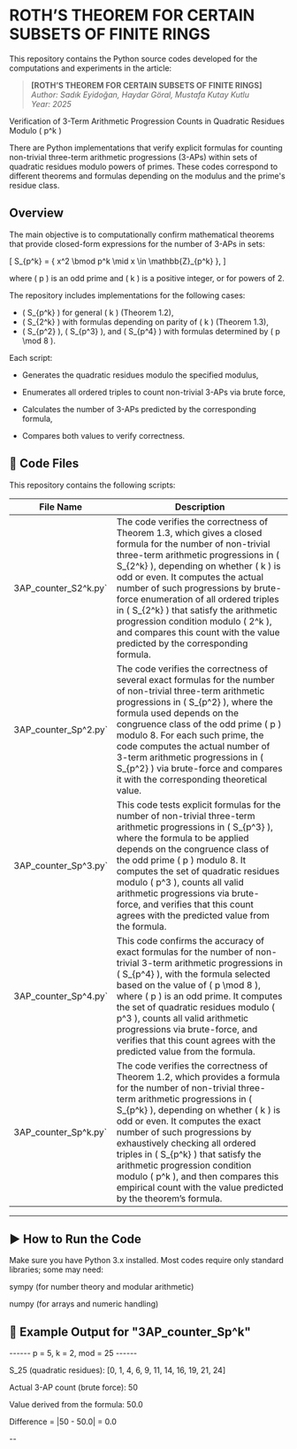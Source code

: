 
# ROTH’S THEOREM FOR CERTAIN SUBSETS OF FINITE RINGS

This repository contains the Python source codes developed for the computations and experiments in the article:

> **[ROTH’S THEOREM FOR CERTAIN SUBSETS OF FINITE RINGS]**  
> *Author: Sadık Eyidoğan, Haydar Göral, Mustafa Kutay Kutlu*  
> *Year: 2025*


Verification of 3-Term Arithmetic Progression Counts in Quadratic Residues Modulo \( p^k \)

There are Python implementations that verify explicit formulas for counting non-trivial three-term arithmetic progressions (3-APs) within sets of quadratic residues modulo powers of primes. These codes correspond to different theorems and formulas depending on the modulus and the prime's residue class.

## Overview

The main objective is to computationally confirm mathematical theorems that provide closed-form expressions for the number of 3-APs in sets:

\[
S_{p^k} = \{ x^2 \bmod p^k \mid x \in \mathbb{Z}_{p^k} \},
\]

where \( p \) is an odd prime and \( k \) is a positive integer, or for powers of 2.

The repository includes implementations for the following cases:

- \( S_{p^k} \) for general \( k \) (Theorem 1.2),
- \( S_{2^k} \) with formulas depending on parity of \( k \) (Theorem 1.3),
- \( S_{p^2} \), \( S_{p^3} \), and \( S_{p^4} \) with formulas determined by \( p \mod 8 \).

Each script:

- Generates the quadratic residues modulo the specified modulus,

- Enumerates all ordered triples to count non-trivial 3-APs via brute force,
  
- Calculates the number of 3-APs predicted by the corresponding formula,
  
- Compares both values to verify correctness.

## 📂 Code Files

This repository contains the following scripts:

| File Name                   | Description |
|----------------------------|-------------|
| 3AP_counter_S2^k.py`       | The code verifies the correctness of Theorem 1.3, which gives a closed formula for the number of non-trivial three-term arithmetic progressions in \( S_{2^k} \), depending on whether \( k \) is odd or even. It computes the actual number of such progressions by brute-force enumeration of all ordered triples in \( S_{2^k} \) that satisfy the arithmetic progression condition modulo \( 2^k \), and compares this count with the value predicted by the corresponding formula. |
| 3AP_counter_Sp^2.py`       | The code verifies the correctness of several exact formulas for the number of non-trivial three-term arithmetic progressions in \( S_{p^2} \), where the formula used depends on the congruence class of the odd prime \( p \) modulo 8. For each such prime, the code computes the actual number of 3-term arithmetic progressions in \( S_{p^2} \) via brute-force and compares it with the corresponding theoretical value.|
| 3AP_counter_Sp^3.py`       | This code tests explicit formulas for the number of non-trivial three-term arithmetic progressions in \( S_{p^3} \), where the formula to be applied depends on the congruence class of the odd prime \( p \) modulo 8. It computes the set of quadratic residues modulo \( p^3 \), counts all valid arithmetic progressions via brute-force, and verifies that this count agrees with the predicted value from the formula.|
| 3AP_counter_Sp^4.py`       | This code confirms the accuracy of exact formulas for the number of non-trivial 3-term arithmetic progressions in \( S_{p^4} \), with the formula selected based on the value of \( p \mod 8 \), where \( p \) is an odd prime. It computes the set of quadratic residues modulo \( p^3 \), counts all valid arithmetic progressions via brute-force, and verifies that this count agrees with the predicted value from the formula.|
| 3AP_counter_Sp^k.py`       | The code verifies the correctness of Theorem 1.2, which provides a formula for the number of non-trivial three-term arithmetic progressions in \( S_{p^k} \), depending on whether \( k \) is odd or even. It computes the exact number of such progressions by exhaustively checking all ordered triples in \( S_{p^k} \) that satisfy the arithmetic progression condition modulo \( p^k \), and then compares this empirical count with the value predicted by the theorem’s formula. |

---

## ▶️ How to Run the Code
Make sure you have Python 3.x installed. Most codes require only standard libraries; some may need:

sympy (for number theory and modular arithmetic)

numpy (for arrays and numeric handling)



## 📌  Example Output for "3AP_counter_Sp^k"

------ p = 5, k = 2, mod = 25 ------

S_25 (quadratic residues): [0, 1, 4, 6, 9, 11, 14, 16, 19, 21, 24]

Actual 3-AP count (brute force): 50

Value derived from the formula: 50.0

Difference = |50 - 50.0| = 0.0

--

